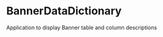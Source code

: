 BannerDataDictionary
====================

Application to display Banner table and column descriptions
